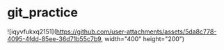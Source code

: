 # git_practice


![iqyvfukxq2151](https://github.com/user-attachments/assets/5da8c778-4095-4fdd-85ee-36d71b55c7b9, width="400" height="200")
